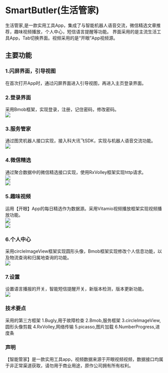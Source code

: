 # SmartButler(生活管家)
生活管家,是一款实用工具App，集成了与智能机器人语音交流，微信精选文章推荐，趣味视频播放，个人中心，短信语言提醒等功能。
界面采用的是主流生活工具App，Tab切换界面。视频采用的是“开眼”App视频源。<br>
## 主要功能<br>
### 1.闪屏界面，引导视图<br>
在首次打开App时，通过闪屏界面进入引导视图，再进入主页登录界面。<br>
### 2.登录界面<br>
采用Bmob框架，实现登录，注册，记住密码，修改密码。<br>
![](https://raw.githubusercontent.com/felonny/SmartButler/master/app/src/main/res/drawable/login.jpg)<br>
### 3.服务管家<br>
通过图灵机器人接口实现，接入科大讯飞SDK，实现与机器人语音交流功能。<br>
![](https://raw.githubusercontent.com/felonny/SmartButler/master/app/src/main/res/drawable/Butler.jpg)<br>  
### 4.微信精选<br>
通过聚合数据中的微信精选接口实现，使用RxVolley框架实现http请求。<br>
![](https://raw.githubusercontent.com/felonny/SmartButler/master/app/src/main/res/drawable/weChat.jpg)<br>
![](https://raw.githubusercontent.com/felonny/SmartButler/master/app/src/main/res/drawable/Iterey.jpg)<br>
### 5.趣味视频<br>
运用【开眼】App的每日精选作为数据源。采用Vitamio视频播放框架实现视频播放功能。<br>
![](https://raw.githubusercontent.com/felonny/SmartButler/master/app/src/main/res/drawable/InterestingVideo.jpg)<br>
![](https://raw.githubusercontent.com/felonny/SmartButler/master/app/src/main/res/drawable/videoShow.jpg)<br>
### 6.个人中心<br>
采用circleImageView框架实现圆形头像，Bmob框架实现修改个人信息功能，以及物流查询和归属地查询的功能。<br>
![](https://raw.githubusercontent.com/felonny/SmartButler/master/app/src/main/res/drawable/user.jpg)<br>
### 7.设置<br>
设置语言播报的开关，智能短信提醒开关，新版本检测，版本更新功能。<br>
![](https://raw.githubusercontent.com/felonny/SmartButler/master/app/src/main/res/drawable/setting.jpg)<br>
### 技术要点
采用的第三方框架
1.Bugly,用于故障检查
2.Bmob,服务框架
3.circleImageView,圆形头像剪裁
4.RxVolley,网络传输
5.picasso,图片加载
6.NumberProgress,进度条

### 声明

【智能管家】是一款实用工具app，视频数据来源于开眼视频视频，数据接口均属于非正常渠道获取，请勿用于商业用途，原作公司拥有所有权利。

